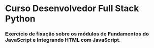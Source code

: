 # Curso Desenvolvedor Full Stack Python

### Exercício de fixação sobre os módulos de Fundamentos do JavaScript e Integrando HTML com JavaScript.